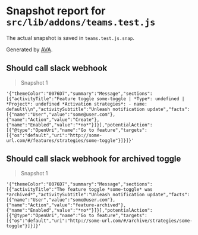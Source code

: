 # Snapshot report for `src/lib/addons/teams.test.js`

The actual snapshot is saved in `teams.test.js.snap`.

Generated by [AVA](https://avajs.dev).

## Should call slack webhook

> Snapshot 1

    '{"themeColor":"0076D7","summary":"Message","sections":[{"activityTitle":"Feature toggle some-toggle | *Type*: undefined | *Project*: undefined *Activation strategies*: - name: default\\n","activitySubtitle":"Unleash notification update","facts":[{"name":"User","value":"some@user.com"},{"name":"Action","value":"Create"},{"name":"Enabled","value":"*no*"}]}],"potentialAction":[{"@type":"OpenUri","name":"Go to feature","targets":[{"os":"default","uri":"http://some-url.com/#/features/strategies/some-toggle"}]}]}'

## Should call slack webhook for archived toggle

> Snapshot 1

    '{"themeColor":"0076D7","summary":"Message","sections":[{"activityTitle":"The feature toggle *some-toggle* was *archived*","activitySubtitle":"Unleash notification update","facts":[{"name":"User","value":"some@user.com"},{"name":"Action","value":"feature-archived"},{"name":"Enabled","value":"*no*"}]}],"potentialAction":[{"@type":"OpenUri","name":"Go to feature","targets":[{"os":"default","uri":"http://some-url.com/#/archive/strategies/some-toggle"}]}]}'
